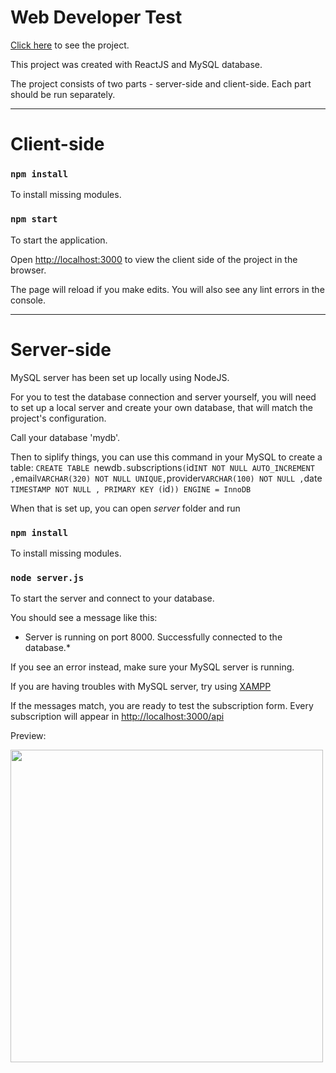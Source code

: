 # Web Developer Test

[Click here](https://eshux.github.io/charts/) to see the project.

This project was created with ReactJS and MySQL database.

The project consists of two parts - server-side and client-side. Each part should be run separately.

---

# Client-side

### `npm install`

To install missing modules.

### `npm start`

To start the application.

Open [http://localhost:3000](http://localhost:3000) to view the client side of the project in the browser.

The page will reload if you make edits.
You will also see any lint errors in the console.

---

# Server-side

MySQL server has been set up locally using NodeJS.

For you to test the database connection and server yourself, you will need to set up a local server and create your own database, that will match the project's configuration.

Call your database 'mydb'.

Then to siplify things, you can use this command in your MySQL to create a table:
`CREATE TABLE `newdb`.`subscriptions` ( `id` INT NOT NULL AUTO_INCREMENT , `email` VARCHAR(320) NOT NULL UNIQUE, `provider` VARCHAR(100) NOT NULL , `date` TIMESTAMP NOT NULL , PRIMARY KEY (`id`)) ENGINE = InnoDB` 

When that is set up, you can open *server* folder and run

### `npm install`

To install missing modules.

### `node server.js`

To start the server and connect to your database.

You should see a message like this: 

* Server is running on port 8000.
Successfully connected to the database.*

If you see an error instead, make sure your MySQL server is running.

If you are having troubles with MySQL server, try using [XAMPP](https://www.apachefriends.org/index.html)

If the messages match, you are ready to test the subscription form. Every subscription will appear in [http://localhost:3000/api](http://localhost:3000/api)

Preview: 

[<img src="https://i.gyazo.com/7f24b516071336f116c78fb62fc248d7.gif" width="500" />](https://gyazo.com/7f24b516071336f116c78fb62fc248d7)


